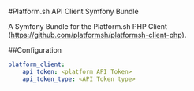 #Platform.sh API Client Symfony Bundle

A Symfony Bundle for the Platform.sh PHP Client (https://github.com/platformsh/platformsh-client-php).

##Configuration

```yaml
platform_client:
    api_token: <platform API Token>
    api_token_type: <API Token type>
```